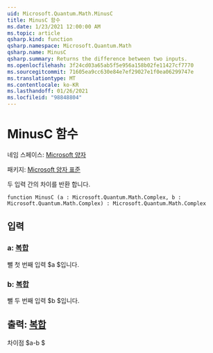 ```yaml
---
uid: Microsoft.Quantum.Math.MinusC
title: MinusC 함수
ms.date: 1/23/2021 12:00:00 AM
ms.topic: article
qsharp.kind: function
qsharp.namespace: Microsoft.Quantum.Math
qsharp.name: MinusC
qsharp.summary: Returns the difference between two inputs.
ms.openlocfilehash: 3f24cd03a65ab5f5e956a158b02fe11427cf7770
ms.sourcegitcommit: 71605ea9cc630e84e7ef29027e1f0ea06299747e
ms.translationtype: MT
ms.contentlocale: ko-KR
ms.lasthandoff: 01/26/2021
ms.locfileid: "98848804"
---
```

# <a name="minusc-function"></a>MinusC 함수

네임 스페이스: [Microsoft 양자](xref:Microsoft.Quantum.Math)

패키지: [Microsoft 양자 표준](https://nuget.org/packages/Microsoft.Quantum.Standard)


두 입력 간의 차이를 반환 합니다.

```qsharp
function MinusC (a : Microsoft.Quantum.Math.Complex, b : Microsoft.Quantum.Math.Complex) : Microsoft.Quantum.Math.Complex
```


## <a name="input"></a>입력

### <a name="a--complex"></a>a: [복합](xref:Microsoft.Quantum.Math.Complex)

뺄 첫 번째 입력 $a $입니다.


### <a name="b--complex"></a>b: [복합](xref:Microsoft.Quantum.Math.Complex)

뺄 두 번째 입력 $b $입니다.



## <a name="output--complex"></a>출력: [복합](xref:Microsoft.Quantum.Math.Complex)

차이점 $a-b $